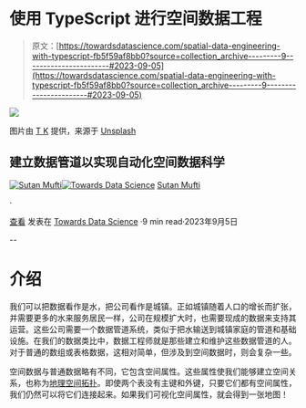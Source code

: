 # 使用 TypeScript 进行空间数据工程

> 原文：[https://towardsdatascience.com/spatial-data-engineering-with-typescript-fb5f59af8bb0?source=collection_archive---------9-----------------------#2023-09-05](https://towardsdatascience.com/spatial-data-engineering-with-typescript-fb5f59af8bb0?source=collection_archive---------9-----------------------#2023-09-05)

![](../Images/d8b3269364c41a6de125247805d7042d.png)

图片由 [T K](https://unsplash.com/@realaxer?utm_source=unsplash&utm_medium=referral&utm_content=creditCopyText) 提供，来源于 [Unsplash](https://unsplash.com/photos/9AxFJaNySB8?utm_source=unsplash&utm_medium=referral&utm_content=creditCopyText)

## 建立数据管道以实现自动化空间数据科学

[](https://sutan.co.uk/?source=post_page-----fb5f59af8bb0--------------------------------)[![Sutan Mufti](../Images/0a7922168ff75a80b2ddb38d4a142f37.png)](https://sutan.co.uk/?source=post_page-----fb5f59af8bb0--------------------------------)[](https://towardsdatascience.com/?source=post_page-----fb5f59af8bb0--------------------------------)[![Towards Data Science](../Images/a6ff2676ffcc0c7aad8aaf1d79379785.png)](https://towardsdatascience.com/?source=post_page-----fb5f59af8bb0--------------------------------) [Sutan Mufti](https://sutan.co.uk/?source=post_page-----fb5f59af8bb0--------------------------------)

·

[查看](https://medium.com/m/signin?actionUrl=https%3A%2F%2Fmedium.com%2F_%2Fsubscribe%2Fuser%2F6b3de0d6aa21&operation=register&redirect=https%3A%2F%2Ftowardsdatascience.com%2Fspatial-data-engineering-with-typescript-fb5f59af8bb0&user=Sutan+Mufti&userId=6b3de0d6aa21&source=post_page-6b3de0d6aa21----fb5f59af8bb0---------------------post_header-----------) 发表在 [Towards Data Science](https://towardsdatascience.com/?source=post_page-----fb5f59af8bb0--------------------------------) ·9 min read·2023年9月5日[](https://medium.com/m/signin?actionUrl=https%3A%2F%2Fmedium.com%2F_%2Fvote%2Ftowards-data-science%2Ffb5f59af8bb0&operation=register&redirect=https%3A%2F%2Ftowardsdatascience.com%2Fspatial-data-engineering-with-typescript-fb5f59af8bb0&user=Sutan+Mufti&userId=6b3de0d6aa21&source=-----fb5f59af8bb0---------------------clap_footer-----------)

--

[](https://medium.com/m/signin?actionUrl=https%3A%2F%2Fmedium.com%2F_%2Fbookmark%2Fp%2Ffb5f59af8bb0&operation=register&redirect=https%3A%2F%2Ftowardsdatascience.com%2Fspatial-data-engineering-with-typescript-fb5f59af8bb0&source=-----fb5f59af8bb0---------------------bookmark_footer-----------)

# 介绍

我们可以把数据看作是水，把公司看作是城镇。正如城镇随着人口的增长而扩张，并需要更多的水来服务居民一样，公司在规模扩大时，也需要现成的数据来支持其运营。这些公司需要一个数据管道系统，类似于把水输送到城镇家庭的管道和基础设施。在我们的数据类比中，数据工程师就是那些建立和维护这些数据管道的人。对于普通的数组或表格数据，这相对简单，但涉及到空间数据时，则会复杂一些。

空间数据与普通数据略有不同，它包含空间属性。这些属性使我们能够建立空间关系，也称为[地理空间拓扑](https://en.wikipedia.org/wiki/Geospatial_topology)。即使两个表没有主键和外键，只要它们都有空间属性，我们仍然可以将它们连接起来。如果我们可视化空间属性，就会得到一张地图！
